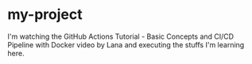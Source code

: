 # my-project
I'm watching the GitHub Actions Tutorial - Basic Concepts and CI/CD Pipeline with Docker video by Lana and executing the stuffs I'm learning here. 
